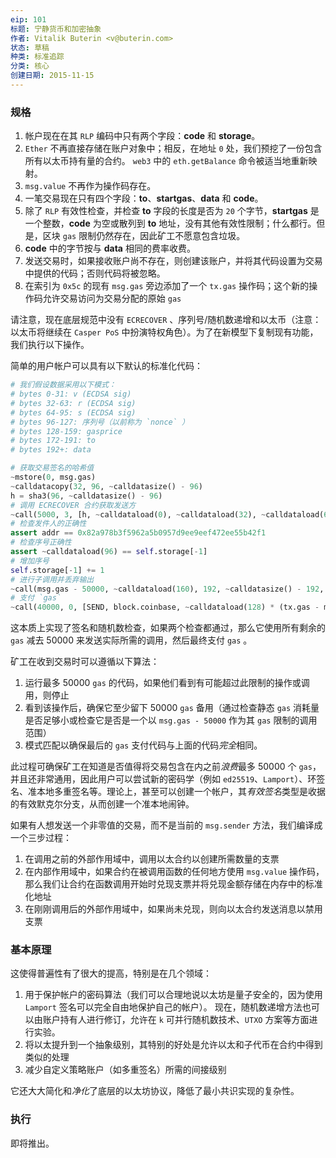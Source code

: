 ```yaml
---
eip: 101
标题: 宁静货币和加密抽象
作者: Vitalik Buterin <v@buterin.com>
状态: 草稿
种类: 标准追踪
分类: 核心
创建日期: 2015-11-15
---
```



### 规格

1. 帐户现在在其 `RLP` 编码中只有两个字段：**code** 和 **storage**。
2. `Ether` 不再直接存储在账户对象中；相反，在地址 `0` 处，我们预挖了一份包含所有以太币持有量的合约。 `web3` 中的 `eth.getBalance` 命令被适当地重新映射。
3. `msg.value` 不再作为操作码存在。
4. 一笔交易现在只有四个字段：**to**、**startgas**、**data** 和 **code**。
5. 除了 `RLP` 有效性检查，并检查 **to** 字段的长度是否为 `20` 个字节，**startgas** 是一个整数，**code** 为空或散列到 **to** 地址，没有其他有效性限制；什么都行。但是，区块 `gas` 限制仍然存在，因此矿工不愿意包含垃圾。
6. **code** 中的字节按与 **data** 相同的费率收费。
7. 发送交易时，如果接收账户尚不存在，则创建该账户，并将其代码设置为交易中提供的代码；否则代码将被忽略。
8. 在索引为 `0x5c` 的现有 `msg.gas` 旁边添加了一个 `tx.gas` 操作码；这个新的操作码允许交易访问为交易分配的原始 `gas`

请注意，现在底层规范中没有 `ECRECOVER` 、序列号/随机数递增和以太币（注意：以太币将继续在 `Casper PoS` 中扮演特权角色）。为了在新模型下复制现有功能，我们执行以下操作。

简单的用户帐户可以具有以下默认的标准化代码：

```python
# 我们假设数据采用以下模式：
# bytes 0-31: v (ECDSA sig)
# bytes 32-63: r (ECDSA sig)
# bytes 64-95: s (ECDSA sig)
# bytes 96-127: 序列号（以前称为 `nonce` ）
# bytes 128-159: gasprice
# bytes 172-191: to
# bytes 192+: data

# 获取交易签名的哈希值
~mstore(0, msg.gas)
~calldatacopy(32, 96, ~calldatasize() - 96)
h = sha3(96, ~calldatasize() - 96)
# 调用 ECRECOVER 合约获取发送方
~call(5000, 3, [h, ~calldataload(0), ~calldataload(32), ~calldataload(64)], 128, ref(addr), 32)
# 检查发件人的正确性
assert addr == 0x82a978b3f5962a5b0957d9ee9eef472ee55b42f1
# 检查序号正确性
assert ~calldataload(96) == self.storage[-1]
# 增加序号
self.storage[-1] += 1
# 进行子调用并丢弃输出
~call(msg.gas - 50000, ~calldataload(160), 192, ~calldatasize() - 192, 0, 0)
# 支付 `gas`
~call(40000, 0, [SEND, block.coinbase, ~calldataload(128) * (tx.gas - msg.gas + 50000)], 96, 0, 0)
```

这本质上实现了签名和随机数检查，如果两个检查都通过，那么它使用所有剩余的 `gas` 减去 50000 来发送实际所需的调用，然后最终支付 `gas` 。

矿工在收到交易时可以遵循以下算法：

1. 运行最多 50000 `gas` 的代码，如果他们看到有可能超过此限制的操作或调用，则停止
2. 看到该操作后，确保它至少留下 50000 `gas` 备用（通过检查静态 `gas` 消耗量是否足够小或检查它是否是一个以 `msg.gas - 50000` 作为其 `gas` 限制的调用范围）
3. 模式匹配以确保最后的 `gas` 支付代码与上面的代码*完全*相同。

此过程可确保矿工在知道是否值得将交易包含在内之前*浪费*最多 50000 个 `gas`，并且还非常通用，因此用户可以尝试新的密码学（例如 `ed25519`、`Lamport`）、环签名、准本地多重签名等。理论上，甚至可以创建一个帐户，其*有效签名*类型是收据的有效默克尔分支，从而创建一个准本地闹钟。

如果有人想发送一个非零值的交易，而不是当前的 `msg.sender` 方法，我们编译成一个三步过程：

1. 在调用之前的外部作用域中，调用以太合约以创建所需数量的支票
2. 在内部作用域中，如果合约在被调用函数的任何地方使用 `msg.value` 操作码，那么我们让合约在函数调用开始时兑现支票并将兑现金额存储在内存中的标准化地址
3. 在刚刚调用后的外部作用域中，如果尚未兑现，则向以太合约发送消息以禁用支票

### 基本原理

这使得普遍性有了很大的提高，特别是在几个领域：

1. 用于保护帐户的密码算法（我们可以合理地说以太坊是量子安全的，因为使用 `Lamport` 签名可以完全自由地保护自己的帐户）。 现在，随机数递增方法也可以由账户持有人进行修订，允许在 `k` 可并行随机数技术、`UTXO` 方案等方面进行实验。
2. 将以太提升到一个抽象级别，其特别的好处是允许以太和子代币在合约中得到类似的处理
3. 减少自定义策略账户（如多重签名）所需的间接级别

它还大大简化和*净化*了底层的以太坊协议，降低了最小共识实现的复杂性。

### 执行

即将推出。
